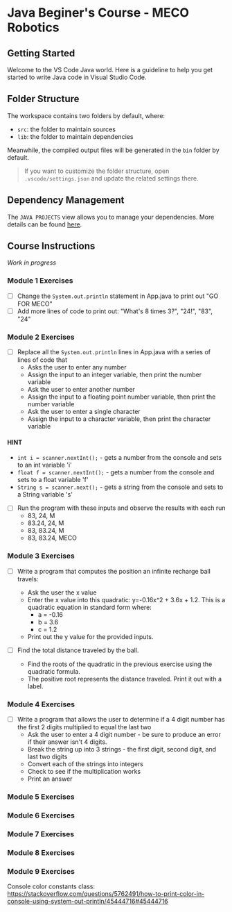 # Java Beginer's Course - MECO Robotics

## Getting Started

Welcome to the VS Code Java world. Here is a guideline to help you get started to write Java code in Visual Studio Code.

## Folder Structure

The workspace contains two folders by default, where:

- `src`: the folder to maintain sources
- `lib`: the folder to maintain dependencies

Meanwhile, the compiled output files will be generated in the `bin` folder by default.

> If you want to customize the folder structure, open `.vscode/settings.json` and update the related settings there.

## Dependency Management

The `JAVA PROJECTS` view allows you to manage your dependencies. More details can be found [here](https://github.com/microsoft/vscode-java-dependency#manage-dependencies).

## Course Instructions

*Work in progress*

### Module 1 Exercises

- [ ] Change the `System.out.println` statement in App.java to print out "GO FOR MECO"
- [ ] Add more lines of code to print out: "What's 8 times 3?",  "24!", "83", "24"

### Module 2 Exercises

- [ ] Replace all the `System.out.println` lines in App.java with a series of lines of code that
    * Asks the user to enter any number
    * Assign the input to an integer variable, then print the number variable
    * Ask the user to enter another number
    * Assign the input to a floating point number variable, then print the number variable
    * Ask the user to enter a single character
    * Assign the input to a character variable, then print the character variable


#### HINT
 * `int i = scanner.nextInt();` - gets a number from the console and sets to an int variable 'i'
 * `float f = scanner.nextInt();` - gets a number from the console and sets to a float variable 'f'
 * `String s = scanner.next();` - gets a string from the console and sets to a String variable 's'



- [ ] Run the program with these inputs and observe the results with each run
    * 83,     24,     M
    * 83.24,  24,     M
    * 83,     83.24,  M
    * 83,     83.24,  MECO

### Module 3 Exercises

- [ ] Write a program that computes the position an infinite recharge ball travels:
    * Ask the user the x value 
    * Enter the x value into this quadratic:  y=-0.16x^2 + 3.6x + 1.2. This is a quadratic equation in standard form where:
      * a = -0.16
      * b = 3.6
      * c = 1.2
    * Print out the y value for the provided inputs.

- [ ] Find the total distance traveled by the ball.
    * Find the roots of the quadratic in the previous exercise using the quadratic formula.
    * The positive root represents the distance traveled. Print it out with a label.

### Module 4 Exercises

- [ ] Write a program that allows the user to determine if a 4 digit number has the first 2 digits multiplied to equal the last two
    * Ask the user to enter a 4 digit number - be sure to produce an error if their answer isn't 4 digits.
    * Break the string up into 3 strings - the first digit, second digit, and last two digits
    * Convert each of the strings into integers 
    * Check to see if the multiplication works
    * Print an answer

### Module 5 Exercises

### Module 6 Exercises

### Module 7 Exercises

### Module 8 Exercises

### Module 9 Exercises


Console color constants class:
https://stackoverflow.com/questions/5762491/how-to-print-color-in-console-using-system-out-println/45444716#45444716
